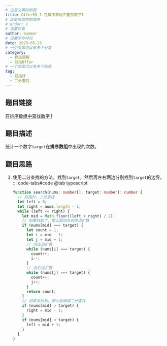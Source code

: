 ```yaml
---
# 这是文章的标题
title: Offer53-1-在排序数组中查找数字I
# 这是侧边栏的顺序
# order: 1
# 设置作者
author: Summer
# 设置写作时间
date: 2023-05-23
# 一个页面可以有多个分类
category:
  - 算法题解
  - 剑指Offer
# 一个页面可以有多个标签
tag:
  - 双指针
  - 二分查找
---
```


## 题目链接

[在排序数组中查找数字 I](https://leetcode-cn.com/problems/zai-pai-xu-shu-zu-zhong-cha-zhao-shu-zi-lcof/)

## 题目描述

统计一个数字`target`在**排序数组**中出现的次数。

## 题目思路

1.  使用二分查找的方法，找到`target`，然后再左右两边分别找到`target`的边界。
    ::: code-tabs#code
    @tab typescript

    ```typescript
    function search(nums: number[], target: number): number {
      // 双指针，二分查找
      let left = 0;
      let right = nums.length - 1;
      while (left <= right) {
        let mid = Math.floor((left + right) / 2);
        // 如果找到了，那么就向左右两边扩散
        if (nums[mid] === target) {
          let count = 1;
          let i = mid - 1;
          let j = mid + 1;
          // 向左边扩散
          while (nums[i] === target) {
            count++;
            i--;
          }
          // 向右边扩散
          while (nums[j] === target) {
            count++;
            j++;
          }
          return count;
        }
        // 如果没找到，那么就继续二分查找
        if (nums[mid] > target) {
          right = mid - 1;
        }
        if (nums[mid] < target) {
          left = mid + 1;
        }
      }
    }
    ```
